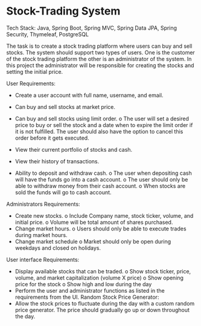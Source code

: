 # Stock-Trading System

Tech Stack: Java, Spring Boot, Spring MVC, Spring Data JPA, Spring Security, Thymeleaf, PostgreSQL

The task is to create a stock trading platform where users can buy and sell stocks. The system should
support two types of users. One is the customer of the stock trading platform the other is an
administrator of the system. In this project the administrator will be responsible for creating the stocks
and setting the initial price.


User Requirements:
- Create a user account with full name, username, and email.
- Can buy and sell stocks at market price.
- Can buy and sell stocks using limit order.
o The user will set a desired price to buy or sell the stock and a date when to expire the
limit order if it is not fulfilled. The user should also have the option to cancel this order
before it gets executed.

- View their current portfolio of stocks and cash.
- View their history of transactions.
- Ability to deposit and withdraw cash.
o The user when depositing cash will have the funds go into a cash account.
o The user should only be able to withdraw money from their cash account.
o When stocks are sold the funds will go to cash account.

Administrators Requirements:
- Create new stocks.
o Include Company name, stock ticker, volume, and initial price.
o Volume will be total amount of shares purchased.
- Change market hours.
o Users should only be able to execute trades during market hours.
- Change market schedule
o Market should only be open during weekdays and closed on holidays.

User interface Requirements:
- Display available stocks that can be traded.
o Show stock ticker, price, volume, and market capitalization (volume X price)
o Show opening price for the stock
o Show high and low during the day
- Perform the user and administrator functions as listed in the requirements from the UI.
Random Stock Price Generator:
- Allow the stock prices to fluctuate during the day with a custom random price generator. The
price should gradually go up or down throughout the day.

